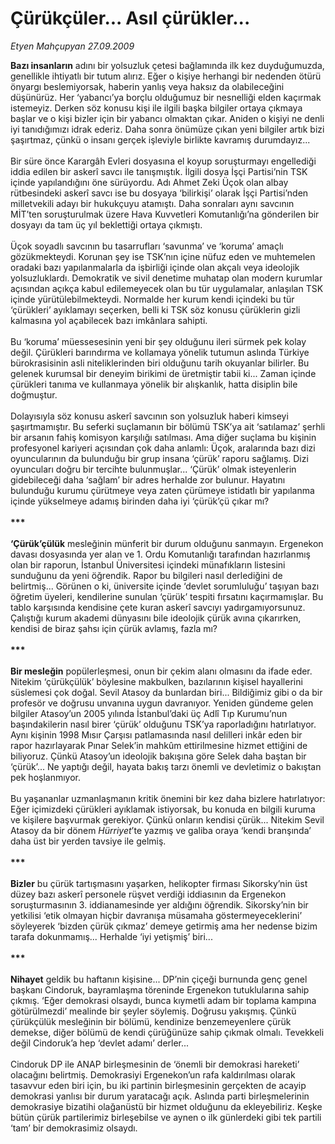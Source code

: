 # Çürükçüler... Asıl çürükler...

*Etyen Mahçupyan 27.09.2009*

<div class="taraf_structure_2col_1zq">
<div class="margen_n">



 <p><b>Bazı insanların</b> adını bir yolsuzluk çetesi bağlamında ilk kez duyduğumuzda, genellikle ihtiyatlı bir tutum alırız. Eğer o kişiye herhangi bir nedenden ötürü önyargı beslemiyorsak, haberin yanlış veya haksız da olabileceğini düşünürüz. Her ‘yabancı’ya borçlu olduğumuz bir nesnelliği elden kaçırmak istemeyiz. Derken söz konusu kişi ile ilgili başka bilgiler ortaya çıkmaya başlar ve o kişi bizler için bir yabancı olmaktan çıkar. Aniden o kişiyi ne denli iyi tanıdığımızı idrak ederiz. Daha sonra önümüze çıkan yeni bilgiler artık bizi şaşırtmaz, çünkü o insanı gerçek işleviyle birlikte kavramış durumdayız... <br/><br/>Bir süre önce Karargâh Evleri dosyasına el koyup soruşturmayı engellediği iddia edilen bir askerî savcı ile tanışmıştık. İlgili dosya İşçi Partisi’nin TSK içinde yapılandığını öne sürüyordu. Adı Ahmet Zeki Üçok olan albay rütbesindeki askerî savcı ise bu dosyaya ‘bilirkişi’ olarak İşçi Partisi’nden milletvekili adayı bir hukukçuyu atamıştı. Daha sonraları aynı savcının MİT’ten soruşturulmak üzere Hava Kuvvetleri Komutanlığı’na gönderilen bir dosyayı da tam üç yıl beklettiği ortaya çıkmıştı. <br/><br/>Üçok soyadlı savcının bu tasarrufları ‘savunma’ ve ‘koruma’ amaçlı gözükmekteydi. Korunan şey ise TSK’nın içine nüfuz eden ve muhtemelen oradaki bazı yapılanmalarla da işbirliği içinde olan akçalı veya ideolojik yolsuzluklardı. Demokratik ve sivil denetime muhatap olan modern kurumlar açısından açıkça kabul edilemeyecek olan bu tür uygulamalar, anlaşılan TSK içinde yürütülebilmekteydi. Normalde her kurum kendi içindeki bu tür ‘çürükleri’ ayıklamayı seçerken, belli ki TSK söz konusu çürüklerin gizli kalmasına yol açabilecek bazı imkânlara sahipti. <br/><br/>Bu ‘koruma’ müessesesinin yeni bir şey olduğunu ileri sürmek pek kolay değil. Çürükleri barındırma ve kollamaya yönelik tutumun aslında Türkiye bürokrasisinin asli niteliklerinden biri olduğunu tarih okuyanlar bilirler. Bu gelenek kurumsal bir deneyim birikimi de üretmiştir tabii ki... Zaman içinde çürükleri tanıma ve kullanmaya yönelik bir alışkanlık, hatta disiplin bile doğmuştur. <br/><br/>Dolayısıyla söz konusu askerî savcının son yolsuzluk haberi kimseyi şaşırtmamıştır. Bu seferki suçlamanın bir bölümü TSK’ya ait ‘satılamaz’ şerhli bir arsanın fahiş komisyon karşılığı satılması. Ama diğer suçlama bu kişinin profesyonel kariyeri açısından çok daha anlamlı: Üçok, aralarında bazı dizi oyuncularının da bulunduğu bir grup insana ‘çürük’ raporu sağlamış. Dizi oyuncuları doğru bir tercihte bulunmuşlar... ‘Çürük’ olmak isteyenlerin gidebileceği daha ‘sağlam’ bir adres herhalde zor bulunur. Hayatını bulunduğu kurumu çürütmeye veya zaten çürümeye istidatlı bir yapılanma içinde yükselmeye adamış birinden daha iyi ‘çürük’çü çıkar mı?<b> <br/><br/>*** <br/><br/>‘Çürük’çülük</b> mesleğinin münferit bir durum olduğunu sanmayın. Ergenekon davası dosyasında yer alan ve 1. Ordu Komutanlığı tarafından hazırlanmış olan bir raporun, İstanbul Üniversitesi içindeki münafıkların listesini sunduğunu da yeni öğrendik. Rapor bu bilgileri nasıl derlediğini de belirtmiş... Görünen o ki, üniversite içinde ‘devlet sorumluluğu’ taşıyan bazı öğretim üyeleri, kendilerine sunulan ‘çürük’ tespiti fırsatını kaçırmamışlar. Bu tablo karşısında kendisine çete kuran askerî savcıyı yadırgamıyorsunuz. Çalıştığı kurum akademi dünyasını bile ideolojik çürük avına çıkarırken, kendisi de biraz şahsı için çürük avlamış, fazla mı? <b><br/><br/>*** <br/><br/>Bir mesleğin</b> popülerleşmesi, onun bir çekim alanı olmasını da ifade eder. Nitekim ‘çürükçülük’ böylesine makbulken, bazılarının kişisel hayallerini süslemesi çok doğal. Sevil Atasoy da bunlardan biri... Bildiğimiz gibi o da bir profesör ve doğrusu unvanına uygun davranıyor. Yeniden gündeme gelen bilgiler Atasoy’un 2005 yılında İstanbul’daki üç Adlî Tıp Kurumu’nun başındakilerin nasıl birer ‘çürük’ olduğunu TSK’ya raporladığını hatırlatıyor. Aynı kişinin 1998 Mısır Çarşısı patlamasında nasıl delilleri inkâr eden bir rapor hazırlayarak Pınar Selek’in mahkûm ettirilmesine hizmet ettiğini de biliyoruz. Çünkü Atasoy’un ideolojik bakışına göre Selek daha baştan bir ‘çürük’... Ne yaptığı değil, hayata bakış tarzı önemli ve devletimiz o bakıştan pek hoşlanmıyor. <br/><br/>Bu yaşananlar uzmanlaşmanın kritik önemini bir kez daha bizlere hatırlatıyor: Eğer içimizdeki çürükleri ayıklamak istiyorsak, bu konuda en bilgili kuruma ve kişilere başvurmak gerekiyor. Çünkü onların kendisi çürük... Nitekim Sevil Atasoy da bir dönem <i>Hürriyet</i>’te yazmış ve galiba oraya ‘kendi branşında’ daha üst bir yerden tavsiye ile gelmiş. <b><br/><br/>*** <br/><br/>Bizler</b> bu çürük tartışmasını yaşarken, helikopter firması Sikorsky’nin üst düzey bazı askerî personele rüşvet verdiği iddiasının da Ergenekon soruşturmasının 3. iddianamesinde yer aldığını öğrendik. Sikorsky’nin bir yetkilisi ‘etik olmayan hiçbir davranışa müsamaha göstermeyeceklerini’ söyleyerek ‘bizden çürük çıkmaz’ demeye getirmiş ama her nedense bizim tarafa dokunmamış... Herhalde ‘iyi yetişmiş’ biri... <b><br/><br/>*** <br/><br/>Nihayet</b> geldik bu haftanın kişisine... DP’nin çiçeği burnunda genç genel başkanı Cindoruk, bayramlaşma töreninde Ergenekon tutuklularına sahip çıkmış. ‘Eğer demokrasi olsaydı, bunca kıymetli adam bir toplama kampına götürülmezdi’ mealinde bir şeyler söylemiş. Doğrusu yakışmış. Çünkü çürükçülük mesleğinin bir bölümü, kendinize benzemeyenlere çürük demekse, diğer bölümü de kendi çürüğünüze sahip çıkmak olmalı. Tevekkeli değil Cindoruk’a hep ‘devlet adamı’ derler... <br/><br/>Cindoruk DP ile ANAP birleşmesinin de ‘önemli bir demokrasi hareketi’ olacağını belirtmiş. Demokrasiyi Ergenekon’un rafa kaldırılması olarak tasavvur eden biri için, bu iki partinin birleşmesinin gerçekten de acayip demokrasi yanlısı bir durum yaratacağı açık. Aslında parti birleşmelerinin demokrasiye bizatihi olağanüstü bir hizmet olduğunu da ekleyebiliriz. Keşke bütün çürük partilerimiz birleşebilse ve aynen o ilk günlerdeki gibi tek partili ‘tam’ bir demokrasimiz olsaydı.</p>
<br/>
<br/>
<br/>



<br/>


<div id="taraf_not">
</div>

</div>


</div>
